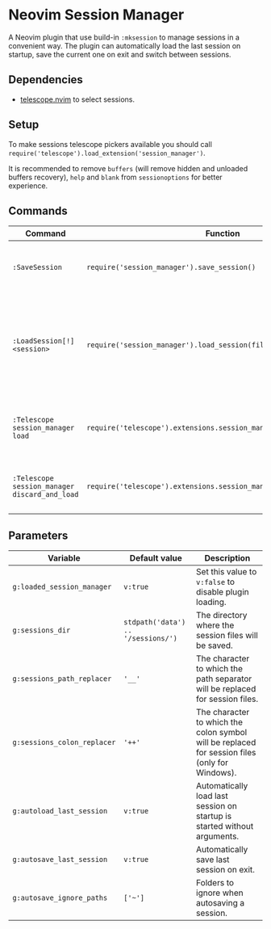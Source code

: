 # Neovim Session Manager

A Neovim plugin that use build-in `:mksession` to manage sessions in a convenient way. The plugin can automatically load the last session on startup, save the current one on exit and switch between sessions.

## Dependencies

- [telescope.nvim](https://github.com/nvim-telescope/telescope.nvim) to select sessions.

## Setup

To make sessions telescope pickers available you should call `require('telescope').load_extension('session_manager')`.

It is recommended to remove `buffers` (will remove hidden and unloaded buffers recovery), `help` and `blank` from `sessionoptions` for better experience.

## Commands

| Command                                       | Function                                                             | Description                                                                                                               |
| --------------------------------------------- | -------------------------------------------------------------------- | ------------------------------------------------------------------------------------------------------------------------- |
| `:SaveSession`                                | `require('session_manager').save_session()`                          | Works like `:mksession`, but saves/creates session in `g:sessions_dir`.                                                   |
| `:LoadSession[!] <session>`                   | `require('session_manager').load_session(filename, save_current)`    | Will remove all buffers and `:source` specified session file. When [!] is included an existing session will not be saved. |
| `:Telescope session_manager load`             | `require('telescope').extensions.session_manager.load{}`             | Select and load a session. Use `d` in normal mode to selected session.                                                    |
| `:Telescope session_manager discard_and_load` | `require('telescope').extensions.session_manager.discard_and_load{}` | Same as the above but without saving the current session.                                                                 |

## Parameters

| Variable                    | Default value                      | Description                                                                                    |
| --------------------------- | ---------------------------------- | ---------------------------------------------------------------------------------------------- |
| `g:loaded_session_manager`  | `v:true`                           | Set this value to `v:false` to disable plugin loading.                                         |
| `g:sessions_dir`            | `stdpath('data') .. '/sessions/')` | The directory where the session files will be saved.                                           |
| `g:sessions_path_replacer`  | `'__'`                             | The character to which the path separator will be replaced for session files.                  |
| `g:sessions_colon_replacer` | `'++'`                             | The character to which the colon symbol will be replaced for session files (only for Windows). |
| `g:autoload_last_session`   | `v:true`                           | Automatically load last session on startup is started without arguments.                       |
| `g:autosave_last_session`   | `v:true`                           | Automatically save last session on exit.                                                       |
| `g:autosave_ignore_paths`   | `['~']`                            | Folders to ignore when autosaving a session.                                                   |
